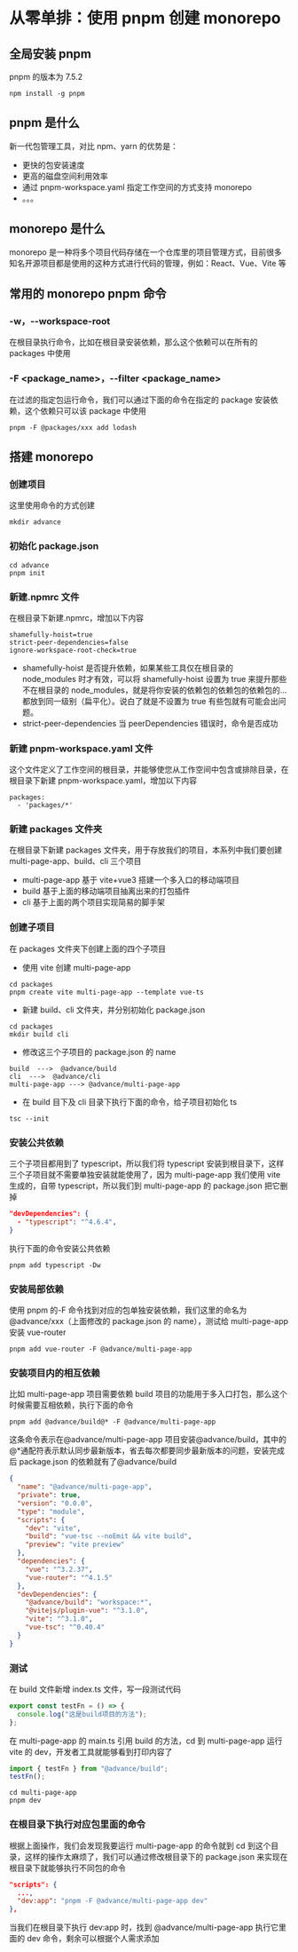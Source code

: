 # 从零单排：使用 pnpm 创建 monorepo

## 全局安装 pnpm

pnpm 的版本为 7.5.2

```
npm install -g pnpm
```

## pnpm 是什么

新一代包管理工具，对比 npm、yarn 的优势是：

- 更快的包安装速度
- 更高的磁盘空间利用效率
- 通过 pnpm-workspace.yaml 指定工作空间的方式支持 monorepo
- 。。。

## monorepo 是什么

monorepo 是一种将多个项目代码存储在一个仓库里的项目管理方式，目前很多知名开源项目都是使用的这种方式进行代码的管理，例如：React、Vue、Vite 等

## 常用的 monorepo pnpm 命令

### -w，--workspace-root

在根目录执行命令，比如在根目录安装依赖，那么这个依赖可以在所有的 packages 中使用

### -F <package_name>，--filter <package_name>

在过滤的指定包运行命令，我们可以通过下面的命令在指定的 package 安装依赖，这个依赖只可以该 package 中使用

```
pnpm -F @packages/xxx add lodash
```

## 搭建 monorepo

### 创建项目

这里使用命令的方式创建

```
mkdir advance
```

### 初始化 package.json

```
cd advance
pnpm init
```

### 新建.npmrc 文件

在根目录下新建.npmrc，增加以下内容

```
shamefully-hoist=true
strict-peer-dependencies=false
ignore-workspace-root-check=true
```

- shamefully-hoist 是否提升依赖，如果某些工具仅在根目录的 node_modules 时才有效，可以将 shamefully-hoist 设置为 true 来提升那些不在根目录的 node_modules，就是将你安装的依赖包的依赖包的依赖包的...都放到同一级别（扁平化）。说白了就是不设置为 true 有些包就有可能会出问题。
- strict-peer-dependencies 当 peerDependencies 错误时，命令是否成功

### 新建 pnpm-workspace.yaml 文件

这个文件定义了工作空间的根目录，并能够使您从工作空间中包含或排除目录，在根目录下新建 pnpm-workspace.yaml，增加以下内容

```
packages:
  - 'packages/*'
```

### 新建 packages 文件夹

在根目录下新建 packages 文件夹，用于存放我们的项目，本系列中我们要创建 multi-page-app、build、cli 三个项目

- multi-page-app 基于 vite+vue3 搭建一个多入口的移动端项目
- build 基于上面的移动端项目抽离出来的打包插件
- cli 基于上面的两个项目实现简易的脚手架

### 创建子项目

在 packages 文件夹下创建上面的四个子项目

- 使用 vite 创建 multi-page-app

```
cd packages
pnpm create vite multi-page-app --template vue-ts
```

- 新建 build、cli 文件夹，并分别初始化 package.json

```
cd packages
mkdir build cli
```

- 修改这三个子项目的 package.json 的 name

```
build  --->  @advance/build
cli  --->  @advance/cli
multi-page-app ---> @advance/multi-page-app
```

- 在 build 目下及 cli 目录下执行下面的命令，给子项目初始化 ts

```
tsc --init
```

### 安装公共依赖

三个子项目都用到了 typescript，所以我们将 typescript 安装到根目录下，这样三个子项目就不需要单独安装就能使用了，因为 multi-page-app 我们使用 vite 生成的，自带 typescript，所以我们到 multi-page-app 的 package.json 把它删掉

```json
"devDependencies": {
  - "typescript": "^4.6.4",
}
```

执行下面的命令安装公共依赖

```
pnpm add typescript -Dw
```

### 安装局部依赖

使用 pnpm 的-F <packagename>命令找到对应的包单独安装依赖，我们这里的命名为@advance/xxx（上面修改的 package.json 的 name），测试给 multi-page-app 安装 vue-router

```
pnpm add vue-router -F @advance/multi-page-app
```

### 安装项目内的相互依赖

比如 multi-page-app 项目需要依赖 build 项目的功能用于多入口打包，那么这个时候需要互相依赖，执行下面的命令

```
pnpm add @advance/build@* -F @advance/multi-page-app
```

这条命令表示在@advance/multi-page-app 项目安装@advance/build，其中的@\*通配符表示默认同步最新版本，省去每次都要同步最新版本的问题，安装完成后 package.json 的依赖就有了@advance/build

```json
{
  "name": "@advance/multi-page-app",
  "private": true,
  "version": "0.0.0",
  "type": "module",
  "scripts": {
    "dev": "vite",
    "build": "vue-tsc --noEmit && vite build",
    "preview": "vite preview"
  },
  "dependencies": {
    "vue": "^3.2.37",
    "vue-router": "^4.1.5"
  },
  "devDependencies": {
    "@advance/build": "workspace:*",
    "@vitejs/plugin-vue": "^3.1.0",
    "vite": "^3.1.0",
    "vue-tsc": "^0.40.4"
  }
}
```

### 测试

在 build 文件新增 index.ts 文件，写一段测试代码

```ts
export const testFn = () => {
  console.log("这是build项目的方法");
};
```

在 multi-page-app 的 main.ts 引用 build 的方法，cd 到 multi-page-app 运行 vite 的 dev，开发者工具就能够看到打印内容了

```ts
import { testFn } from "@advance/build";
testFn();
```

```
cd multi-page-app
pnpm dev
```

### 在根目录下执行对应包里面的命令

根据上面操作，我们会发现我要运行 multi-page-app 的命令就到 cd 到这个目录，这样的操作太麻烦了，我们可以通过修改根目录下的 package.json 来实现在根目录下就能够执行不同包的命令

```json
"scripts": {
  ...,
  "dev:app": "pnpm -F @advance/multi-page-app dev"
},
```

当我们在根目录下执行 dev:app 时，找到 @advance/multi-page-app 执行它里面的 dev 命令，剩余可以根据个人需求添加